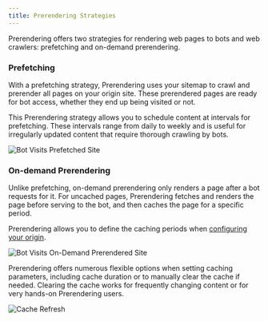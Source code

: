 ```yaml
---
title: Prerendering Strategies
---
```


Prerendering offers two strategies for rendering web pages to bots and web crawlers: prefetching and on-demand prerendering.

### Prefetching

With a prefetching strategy, Prerendering uses your sitemap to crawl and prerender all pages on your origin site. These prerendered pages are ready for bot access, whether they end up being visited or not.

This Prerendering strategy allows you to schedule content at intervals for prefetching. These intervals range from daily to weekly and is useful for irregularly updated content that require thorough crawling by bots.

![Bot Visits Prefetched Site](/img/photoniq/prerendering/bot-visits-site.png)

### On-demand Prerendering

Unlike prefetching, on-demand prerendering only renders a page after a bot requests for it. For uncached pages, Prerendering fetches and renders the page before serving to the bot, and then caches the page for a specific period. 

Prerendering allows you to define the caching periods when [configuring your origin](../07-prerendering-management/manage-origins/). 

![Bot Visits On-Demand Prerendered Site](/img/photoniq/prerendering/on-demand-prerender.png)

Prerendering offers numerous flexible options when setting caching parameters, including cache duration or to manually clear the cache if needed. Clearing the cache works for frequently changing content or for very hands-on Prerendering users.

![Cache Refresh](/img/photoniq/prerendering/refresh-cache.png)
